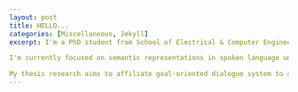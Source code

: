 ```yaml
---
layout: post
title: HELLO...
categories: [Miscellaneous, Jekyll]
excerpt: I'm a PhD student from School of Electrical & Computer Engineering, Georgia Institute of Technology. I'm advised by Prof. Biing-Hwang (Fred) Juang. My research interest is in Natural Language Processing, Dialogue System Automation, and Spontaneous Speech Recognition. Before attending Georgia Tech, I got my B.S. of Communications Engineering and honor graduation from Harbin Institute of Technology, China.

I'm currently focused on semantic representations in spoken language understanding, and deep learning methods for sequential labeling tasks. I've also been with Interactions LLC for NLP Research Internship, working on text generation for improving natural language understanding in food service domain.

My thesis research aims to affiliate goal-oriented dialogue system to automate human-machine conversations. Topics cover spoken language understanding for semantic parsing, dialog modeling for managing dialog states, etc.
---
```



